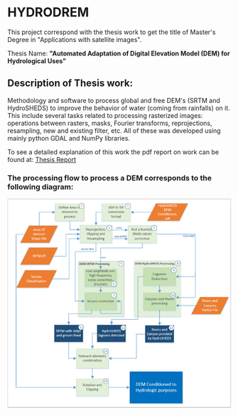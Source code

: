 # HYDRODREM

This project correspond with the thesis work to get the title of Master's 
Degree in "Applications with satellite images".

Thesis Name: **"Automated Adaptation of Digital Elevation Model (DEM) for 
Hydrological Uses"**

## Description of Thesis work: 

Methodology and software to process global and free DEM's (SRTM and 
HydroSHEDS) to improve the behavior of water (coming from rainfalls) on it. 
This include several tasks related to processing rasterized images: operations 
between rasters, masks, Fourier transforms, reprojections, resampling, new and existing 
filter, etc. All of these was developed using mainly python GDAL and NumPy libraries.

To see a detailed explanation of this work the pdf report on work can be 
found at: 
[Thesis Report](https://github.com/CGuerreroCordova/DEMProcPy/blob/master/doc/Latex/template_tesis_mearte.pdf)

### The processing flow to process a DEM corresponds to the following diagram:

![alt text](https://github.com/CGuerreroCordova/DEMProcPy/blob/master/doc/Latex/imagenes/DiagramaFlujo_EN.jpg)



